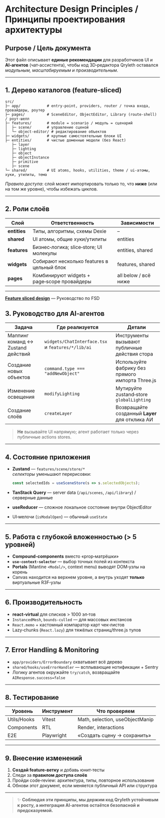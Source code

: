 # Architecture Design Principles / Принципы проектирования архитектуры

## Purpose / Цель документа

Этот файл описывает **единые рекомендации** для разработчиков UI и **AI‑агентов** (чат‑ассистента), чтобы код 3D‑редактора Qryleth оставался _модульным, масштабируемым и производительным_.

---

## 1. Дерево каталогов (feature‑sliced)

```text
src/
├─ app/            # entry‑point, providers, router / точка входа, провайдеры, роутер
├─ pages/          # SceneEditor, ObjectEditor, Library (route‑shell) / роут‑шелл
├─ features/       # module = scenario / модуль = сценарий
│  ├─ scene/       # управление сценой
│  └─ object-editor/ # редактирование объектов
├─ widgets/        # крупные самостоятельные блоки UI
├─ entities/       # чистые доменные модели (без React)
   ├─ layer
   ├─ lighting
   ├─ object
   ├─ objectInstance
   ├─ primitive
   ├─ scene
└─ shared/         # UI atoms, hooks, utilities, theme / ui‑атомы, хуки, утилиты, тема
```

*Правило доступа*: слой может импортировать только то, что **ниже** (или на том же уровне), чтобы избежать циклов.

---

## 2. Роли слоёв

| Слой   | Ответственность          | Зависимости |
|----------------|-------------------------------------------|----------------------------|
| **entities**   | Типы, алгоритмы, схемы Dexie | – |
| **shared**     | UI атомы, общие хуки/утилиты | entities |
| **features**   | Бизнес‑логика; slice‑store; UI молекулы | entities, shared |
| **widgets**    | Собирают несколько features в цельный блок | features, shared |
| **pages**      | Комбинируют widgets + page‑scope провайдеры | all below / всё ниже |

---
**[Feature sliced design](feature-sliced-design.md)** — Руководство по FSD


## 3. Руководство для AI‑агентов

| Задача | Где реализуется | Детали |
|---------------|---------------------------------------------|------------------|
| Маппинг команд ↔ Zustand действий | `widgets/ChatInterface.tsx` и `features/*/lib/ai` | Инструменты вызывают публичные действия стора |
| Создание новых объектов | `command.type === "addNewObject"` | Используйте фабрику без прямого импорта Three.js |
| Изменение освещения | `modifyLighting` | Мутируйте zustand‑store `globalLighting` |
| Создание слоёв | `createLayer` | Возвращайте созданный **Layer** для отклика АИ |


> **Не** вызывайте UI напрямую; агент работает только через публичные actions stores.

---

## 4. Состояние приложения

* **Zustand** — `features/scene/store/*`  
  *селекторы* уменьшают перерисовки:

  ```ts
  const selectedIds = useSceneStore(s => s.selectedObjects);
  ```

* **TanStack Query** — server data (`/api/scenes`, `/api/library`) / серверные данные
* **useReducer** — сложное локальное состояние внутри ObjectEditor
* UI‑мелочи (`isModalOpen`)  — обычный `useState`

---

## 5. Работа с глубокой вложенностью (> 5 уровней)

* **Compound‑components** вместо «prop‑матрёшки» 
* **`use-context-selector`** — выбор точных полей из контекста
* **Portals** (Mantine `<Modal/>`, context menu) выводят DOM‑узлы на корень
* Canvas находится на верхнем уровне, а внутрь уходят **только** виртуальные R3F‑узлы

---

## 6. Производительность

* **react‑virtual** для списков > 1000 эл‑тов
* `InstancedMesh`, `bounds-culled` — для массовых инстансов
* `React.memo` + кастомный компаратор карт чек‑листов
* Lazy‑chunks (`React.lazy`) для тяжёлых страниц/three.js тулов

---

## 7. Error Handling & Monitoring

* `app/providers/ErrorBoundary` охватывает всё дерево
* `shared/hooks/useErrorHandler` — всплывающие нотификации + Sentry
*  Логику агентов окружайте `try/catch`, возвращайте `AIResponse.success=false`

---

## 8. Тестирование

| Уровень | Инструмент | Что проверяем |
|-----------------|-------------------|-------------------------------|
| Utils/Hooks     | Vitest           | Math, selection, useObjectManip |
| Components      | RTL              | Render, interactions |
| E2E             | Playwright       |  «Создать сцену → сохранить» |

---

## 9. Внесение изменений

1. **Создай feature‑ветку** и добавь юнит‑тесты
2. Следи за **правилом доступа слоёв**
3. Пройди code‑review: архитектура, типы, повторное использование
4. Обнови этот документ, если меняется публичный API или структура

---


> ✨ **Соблюдая эти принципы, мы держим код Qryleth устойчивым к росту, а интеграция AI‑агентов остаётся безопасной и предсказуемой.**
